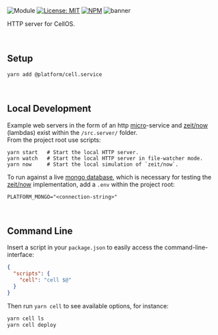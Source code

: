 ![Module](https://img.shields.io/badge/%40platform-cell.service-%23EA4E7E.svg)
[![License: MIT](https://img.shields.io/badge/license-MIT-blue.svg)](https://opensource.org/licenses/MIT)
[![NPM](https://img.shields.io/npm/v/@platform/cell.service.svg?colorB=blue&style=flat)](https://www.npmjs.com/package/@platform/cell.service)
![banner](https://user-images.githubusercontent.com/185555/70659889-d8d20900-1cc5-11ea-9ba8-f8c3bdabe4ea.png)

HTTP server for CellOS.

<p>&nbsp;</p>

## Setup

    yarn add @platform/cell.service

<p>&nbsp;</p>

## Local Development

Example web servers in the form of an http [micro](../micro)-service
and [zeit/now](https://zeit.co) (lambdas) exist within the `/src.server/` folder.  
From the project root use scripts:

    yarn start   # Start the local HTTP server.
    yarn watch   # Start the local HTTP server in file-watcher mode.
    yarn now     # Start the local simulation of `zeit/now`.

To run against a live [mongo database](https://www.mongodb.com/cloud/atlas), which is necessary for testing the [zeit/now](https://zeit.co) implementation, add a `.env` within the project root:

```.env
PLATFORM_MONGO="<connection-string>"
```

<p>&nbsp;</p>

## Command Line

Insert a script in your `package.json` to easily access the command-line-interface:

```json
{
  "scripts": {
    "cell": "cell $@"
  }
}
```

Then run `yarn cell` to see available options, for instance:

```bash
yarn cell ls
yarn cell deploy
```

<p>&nbsp;</p>
<p>&nbsp;</p>
